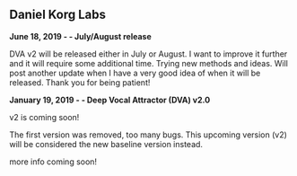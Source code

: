 ## Daniel Korg Labs

**June 18, 2019 - - July/August release**

DVA v2 will be released either in July or August.
I want to improve it further and it will require some
additional time. Trying new methods and ideas.
Will post another update when I have a very good idea
of when it will be released. Thank you for being patient!

**January 19, 2019 - - Deep Vocal Attractor (DVA) v2.0**

v2 is coming soon! 

The first version was removed, too many bugs.
This upcoming version (v2) will be considered the new baseline version instead.

more info coming soon!

